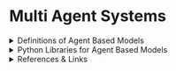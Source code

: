 # Multi Agent Systems


<details>
<summary>Definitions of Agent Based Models</summary>

<ol>
     <li> An agent-based model is a way of modeling some sort of phenomenon using discrete 
     “agents” which interact with other agents, sometimes in very complex ways. In case this is too abstract, you can think of agents as simulated people, and you’re trying to model how they interact with each other.
     </li>
</ol>

</details>


<details>
<summary>Python Libraries for Agent Based Models</summary>

[Mesa - Python]()
[AgentPy - Python](https://agentpy.readthedocs.io/en/latest/)
[NetLogo - Java](https://ccl.northwestern.edu/netlogo/)

</details>


<details>
<summary>References & Links</summary>
<br>

[Scientific Computing with Python](https://caam37830.github.io/book09_computing/agent_based_models.html) [Second Link](https://github.com/caam37830book)

[Introduction to Mesa: Agent-based Modeling in Python](https:/towardsdatascience.comintroduction-to-mesa-agent-based-modeling-in-python-bcb0596e1c9a)

[Types of Environments in AI](https://www.geeksforgeeks.orgtypes-of-environments-in-ai/)

[Why Coding Multi Agent Systems is Hard](https://hackernoon.comwhy-coding-multi-agent-systems-is-hard-2064e93e29bb)

[Scalable and Robust Multi-Agent Reinforcement Learning](https://wwwyoutube.com/watch?app=desktop&v=Yd6HNZnqjis)

[Multi-agent systems for Challenging Real-World problems](https://wwwturing.ac.uk/research/interest-groups/multi-agent-systems)

[Geometric Transformations](https://github.com/cgohlke/transformations/blob/master/transformations/transformations.py)

</details>